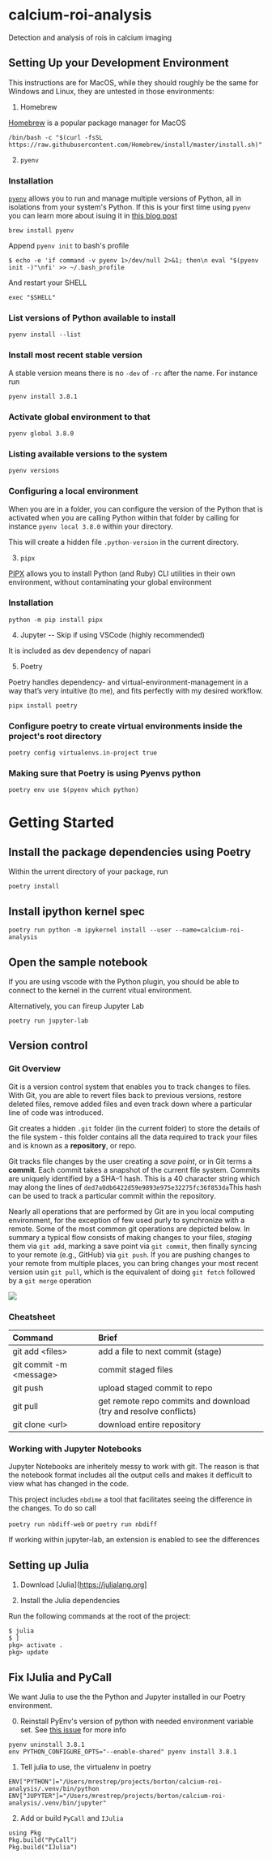# calcium-roi-analysis

Detection and analysis of rois in calcium imaging

## Setting Up your Development Environment

This instructions are for MacOS, while they should roughly be the same for Windows and Linux, they are untested in those environments:

1. Homebrew

[Homebrew](https://brew.sh) is a popular package manager for MacOS

`/bin/bash -c "$(curl -fsSL https://raw.githubusercontent.com/Homebrew/install/master/install.sh)"`

2. `pyenv`

### Installation

[`pyenv`](https://github.com/pyenv/pyenv) allows you to run and manage multiple versions of Python, all in isolations from your system's Python.
If this is your first time using `pyenv` you can learn more about isuing it in [this blog post](https://realpython.com/intro-to-pyenv/#exploring-pyenv-commands)

`brew install pyenv`

Append `pyenv init` to bash's profile

`$ echo -e 'if command -v pyenv 1>/dev/null 2>&1; then\n eval "$(pyenv init -)"\nfi' >> ~/.bash_profile`

And restart your SHELL

`exec "$SHELL"`

### List versions of Python available to install

`pyenv install --list`

### Install most recent stable version

A stable version means there is no `-dev` of `-rc` after the name. For instance run

`pyenv install 3.8.1`

### Activate global environment to that

`pyenv global 3.8.0`

### Listing available versions to the system

`pyenv versions`

### Configuring a local environment

When you are in a folder, you can configure the version of the Python that is activated when you are calling Python within that folder by calling for instance `pyenv local 3.8.0` within your directory.

This will create a hidden file `.python-version` in the current directory.

3. `pipx`

[PIPX](https://github.com/pipxproject/pipx) allows you to install Python (and Ruby) CLI utilities in their own environment, without contaminating your global environment

### Installation

`python -m pip install pipx`

4. Jupyter -- Skip if using VSCode (highly recommended)

It is included as dev dependency of napari

5. Poetry

Poetry handles dependency- and virtual-environment-management in a way that’s very intuitive (to me), and fits perfectly with my desired workflow.

`pipx install poetry`

### Configure poetry to create virtual environments inside the project's root directory

`poetry config virtualenvs.in-project true`

### Making sure that Poetry is using Pyenvs python

`poetry env use $(pyenv which python)`

# Getting Started

## Install the package dependencies using Poetry

Within the urrent directory of your package, run

`poetry install`

## Install ipython kernel spec

`poetry run python -m ipykernel install --user --name=calcium-roi-analysis`

## Open the sample notebook

If you are using vscode with the Python plugin, you should be able to connect to the kernel in the current vitual environment.

Alternatively, you can fireup Jupyter Lab

`poetry run jupyter-lab`

## Version control

### Git Overview

Git is a version control system that enables you to track changes to files. With Git, you are able to revert files back to previous versions, restore deleted files, remove added files and even track down where a particular line of code was introduced.

Git creates a hidden `.git` folder \(in the current folder\) to store the details of the file system - this folder contains all the data required to track your files and is known as a **repository**, or repo.

Git tracks file changes by the user creating a _save point_, or in Git terms a **commit**. Each commit takes a snapshot of the current file system. Commits are uniquely identified by a SHA–1 hash. This is a 40 character string which may along the lines of `ded7a0db6422d59e9893e975e32275fc36f853da`This hash can be used to track a particular commit within the repository.

Nearly all operations that are performed by Git are in you local computing environment, for the exception of few used purly to synchronize with a remote. Some of the most common git operations are depicted below. In summary a typical flow consists of making changes to your files, _staging_ them via `git add`, marking a save point via `git commit`, then finally syncing to your remote \(e.g., GitHub\) via `git push`. If you are pushing changes to your remote from multiple places, you can bring changes your most recent version usin `git pull`, which is the equivalent of doing `git fetch` followed by a `git merge` operation

![](git-basics.png)

### Cheatsheet

| Command                       | Brief                                                              |
| :---------------------------- | :----------------------------------------------------------------- |
| git add &lt;files&gt;         | add a file to next commit \(stage\)                                |
| git commit -m &lt;message&gt; | commit staged files                                                |
| git push                      | upload staged commit to repo                                       |
| git pull                      | get remote repo commits and download \(try and resolve conflicts\) |
| git clone &lt;url&gt;         | download entire repository                                         |

### Working with Jupyter Notebooks

Jupyter Notebooks are inheritely messy to work with git. The reason is that the notebook format includes all the output cells and makes it defficult to view what has changed in the code.

This project includes `nbdime` a tool that facilitates seeing the difference in the changes. To do so call

`poetry run nbdiff-web` or `poetry run nbdiff`

If working within jupyter-lab, an extension is enabled to see the differences

## Setting up Julia

1. Download [Julia](https://julialang.org]

2. Install the Julia dependencies

Run the following commands at the root of the project:
```
$ julia
$ ]
pkg> activate .
pkg> update
```

## Fix IJulia and PyCall

We want Julia to use the the Python and Jupyter installed in our Poetry environment. 

0. Reinstall PyEnv's version of python with needed environment variable set. See [this issue](https://github.com/JuliaPy/PyCall.jl/issues/597) for more info

```
pyenv uninstall 3.8.1
env PYTHON_CONFIGURE_OPTS="--enable-shared" pyenv install 3.8.1
```

1. Tell julia to use, the virtualenv in poetry

```
ENV["PYTHON"]="/Users/mrestrep/projects/borton/calcium-roi-analysis/.venv/bin/python
ENV["JUPYTER"]="/Users/mrestrep/projects/borton/calcium-roi-analysis/.venv/bin/jupyter"

```

2. Add or build `PyCall` and `IJulia`

```
using Pkg
Pkg.build("PyCall")
Pkg.build("IJulia")
```
